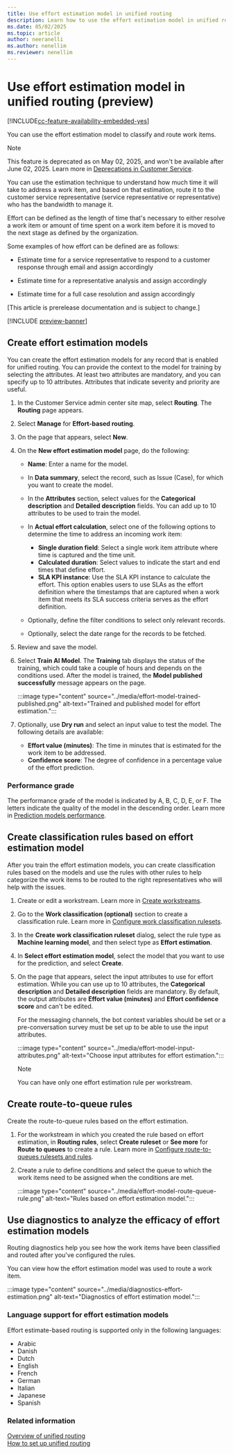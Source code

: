 ```yaml
---
title: Use effort estimation model in unified routing
description: Learn how to use the effort estimation model in unified routing in Customer Service.
ms.date: 05/02/2025
ms.topic: article
author: neeranelli
ms.author: nenellim
ms.reviewer: nenellim
---
```


# Use effort estimation model in unified routing (preview)

[!INCLUDE[cc-feature-availability-embedded-yes](../../includes/cc-feature-availability-embedded-yes.md)]

You can use the effort estimation model to classify and route work items.

> [!NOTE]
> This feature is deprecated as on May 02, 2025, and won't be available after June 02, 2025. Learn more in [Deprecations in Customer Service](../implement/deprecations-customer-service.md).

You can use the estimation technique to understand how much time it will take to address a work item, and based on that estimation, route it to the customer service representative (service representative or representative) who has the bandwidth to manage it.

Effort can be defined as the length of time that's necessary to either resolve a work item or amount of time spent on a work item before it is moved to the next stage as defined by the organization.

Some examples of how effort can be defined are as follows:

- Estimate time for a service representative to respond to a customer response through email and assign accordingly

- Estimate time for a representative analysis and assign accordingly

- Estimate time for a full case resolution and assign accordingly

[This article is prerelease documentation and is subject to change.]

[!INCLUDE [preview-banner](../../../shared-content/shared/preview-includes/preview-note.md)]

## Create effort estimation models

You can create the effort estimation models for any record that is enabled for unified routing. You can provide the context to the model for training by selecting the attributes. At least two attributes are mandatory, and you can specify up to 10 attributes. Attributes that indicate severity and priority are useful.

1. In the Customer Service admin center site map, select **Routing**. The **Routing** page appears.
   
2. Select **Manage** for **Effort-based routing**.

3. On the page that appears, select **New**.

4. On the **New effort estimation model** page, do the following:
   
   - **Name**: Enter a name for the model.
   
   - In **Data summary**, select the record, such as Issue (Case), for which you want to create the model.
   
   - In the **Attributes** section, select values for the **Categorical description** and **Detailed description** fields. You can add up to 10 attributes to be used to train the model.
   
   - In **Actual effort calculation**, select one of the following options to determine the time to address an incoming work item:
       
       - **Single duration field**: Select a single work item attribute where time is captured and the time unit.  
       - **Calculated duration**: Select values to indicate the start and end times that define effort.
       - **SLA KPI instance**: Use the SLA KPI instance to calculate the effort. This option enables users to use SLAs as the effort definition where the timestamps that are captured when a work item that meets its SLA success criteria serves as the effort definition.
   
   - Optionally, define the filter conditions to select only relevant records.
   
   - Optionally, select the date range for the records to be fetched.
  
5. Review and save the model.

6. Select **Train AI Model**. The **Training** tab displays the status of the training, which could take a couple of hours and depends on the conditions used. After the model is trained, the **Model published successfully** message appears on the page.

    :::image type="content" source="../media/effort-model-trained-published.png" alt-text="Trained and published model for effort estimation.":::

7. Optionally, use **Dry run** and select an input value to test the model. The following details are available:

   - **Effort value (minutes)**: The time in minutes that is estimated for the work item to be addressed.
   - **Confidence score**: The degree of confidence in a percentage value of the effort prediction.

### Performance grade

The performance grade of the model is indicated by A, B, C, D, E, or F. The letters indicate the quality of the model in the descending order. Learn more in [Prediction models performance](/ai-builder/prediction-performance).

## Create classification rules based on effort estimation model

After you train the effort estimation models, you can create classification rules based on the models and use the rules with other rules to help categorize the work items to be routed to the right representatives who will help with the issues.

1. Create or edit a workstream. Learn more in [Create workstreams](create-workstreams.md).

2. Go to the **Work classification (optional)** section to create a classification rule. Learn more in [Configure work classification rulesets](configure-work-classification.md).

3. In the **Create work classification ruleset** dialog, select the rule type as **Machine learning model**, and then select type as **Effort estimation**.

4. In **Select effort estimation model**, select the model that you want to use for the prediction, and select **Create**.

5. On the page that appears, select the input attributes to use for effort estimation. While you can use up to 10 attributes, the **Categorical description** and **Detailed description** fields are mandatory. By default, the output attributes are **Effort value (minutes)** and **Effort confidence score** and can't be edited.
   
    For the messaging channels, the bot context variables should be set or a pre-conversation survey must be set up to be able to use the input attributes.
   
   :::image type="content" source="../media/effort-model-input-attributes.png" alt-text="Choose input attributes for effort estimation.":::

   > [!NOTE]
   > You can have only one effort estimation rule per workstream.

## Create route-to-queue rules

Create the route-to-queue rules based on the effort estimation.

1. For the workstream in which you created the rule based on effort estimation, in **Routing rules**, select **Create ruleset** or **See more** for **Route to queues** to create a rule. Learn more in [Configure route-to-queues rulesets and rules](configure-route-to-queue-rules.md).

2. Create a rule to define conditions and select the queue to which the work items need to be assigned when the conditions are met.
   
   :::image type="content" source="../media/effort-model-route-queue-rule.png" alt-text="Rules based on effort estimation model.":::

## Use diagnostics to analyze the efficacy of effort estimation models

Routing diagnostics help you see how the work items have been classified and routed after you've configured the rules.

You can view how the effort estimation model was used to route a work item.

:::image type="content" source="../media/diagnostics-effort-estimation.png" alt-text="Diagnostics of effort estimation model.":::

### Language support for effort estimation models

Effort estimate-based routing is supported only in the following languages:

- Arabic
- Danish
- Dutch
- English
- French
- German
- Italian
- Japanese
- Spanish

### Related information

[Overview of unified routing](overview-unified-routing.md)  
[How to set up unified routing](set-up-routing-process.md)  

